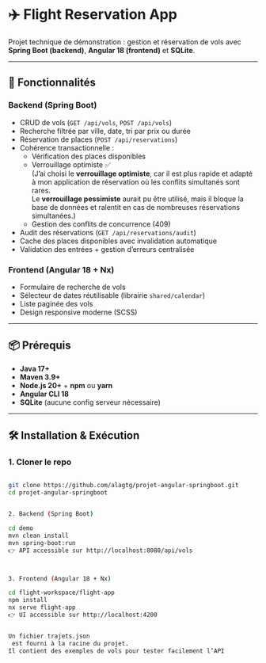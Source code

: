 # ✈️ Flight Reservation App

Projet technique de démonstration : gestion et réservation de vols avec **Spring Boot (backend)**, **Angular 18 (frontend)** et **SQLite**.

---

## 🚀 Fonctionnalités

### Backend (Spring Boot)
- CRUD de vols (`GET /api/vols`, `POST /api/vols`)
- Recherche filtrée par ville, date, tri par prix ou durée
- Réservation de places (`POST /api/reservations`)
- Cohérence transactionnelle :
  - Vérification des places disponibles
  - Verrouillage optimiste ✅  
    (J’ai choisi le **verrouillage optimiste**, car il est plus rapide et adapté à mon application de réservation où les conflits simultanés sont rares.  
    Le **verrouillage pessimiste** aurait pu être utilisé, mais il bloque la base de données et ralentit en cas de nombreuses réservations simultanées.)
  - Gestion des conflits de concurrence (409)
- Audit des réservations (`GET /api/reservations/audit`)
- Cache des places disponibles avec invalidation automatique
- Validation des entrées + gestion d’erreurs centralisée

### Frontend (Angular 18 + Nx)
- Formulaire de recherche de vols
- Sélecteur de dates réutilisable (librairie `shared/calendar`)
- Liste paginée des vols
- Design responsive moderne (SCSS)

---

## 📦 Prérequis

- **Java 17+**
- **Maven 3.9+**
- **Node.js 20+** + **npm** ou **yarn**
- **Angular CLI 18**
- **SQLite** (aucune config serveur nécessaire)

---

## 🛠️ Installation & Exécution

### 1. Cloner le repo
```bash

git clone https://github.com/alagtg/projet-angular-springboot.git
cd projet-angular-springboot


2. Backend (Spring Boot)

cd demo
mvn clean install
mvn spring-boot:run
👉 API accessible sur http://localhost:8080/api/vols



3. Frontend (Angular 18 + Nx)

cd flight-workspace/flight-app
npm install
nx serve flight-app
👉 UI accessible sur http://localhost:4200


Un fichier trajets.json
 est fourni à la racine du projet.
Il contient des exemples de vols pour tester facilement l’API


